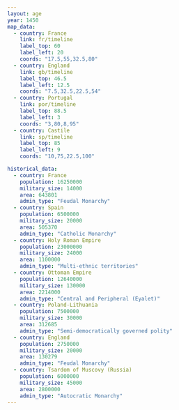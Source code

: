 ```yaml
---
layout: age
year: 1450
map_data:
  - country: France
    link: fr/timeline
    label_top: 60
    label_left: 20
    coords: "17.5,55,32.5,80"
  - country: England
    link: gb/timeline
    label_top: 46.5
    label_left: 12.5
    coords: "7.5,32.5,22.5,54"
  - country: Portugal
    link: por/timeline
    label_top: 88.5
    label_left: 3
    coords: "3,80,8,95"
  - country: Castile
    link: sp/timeline
    label_top: 85
    label_left: 9
    coords: "10,75,22.5,100"

historical_data:
  - country: France
    population: 16250000
    military_size: 14000
    area: 643801
    admin_type: "Feudal Monarchy"
  - country: Spain
    population: 6500000
    military_size: 20000
    area: 505370
    admin_type: "Catholic Monarchy"
  - country: Holy Roman Empire
    population: 23000000
    military_size: 24000
    area: 1100000
    admin_type: "Multi-ethnic territories"
  - country: Ottoman Empire
    population: 12640000
    military_size: 130000
    area: 2214000
    admin_type: "Central and Peripheral (Eyalet)"
  - country: Poland-Lithuania
    population: 7500000
    military_size: 30000
    area: 312685
    admin_type: "Semi-democratically governed polity"
  - country: England
    population: 2750000
    military_size: 20000
    area: 130279
    admin_type: "Feudal Monarchy"
  - country: Tsardom of Muscovy (Russia)
    population: 6000000
    military_size: 45000
    area: 2800000
    admin_type: "Autocratic Monarchy"
---
```

